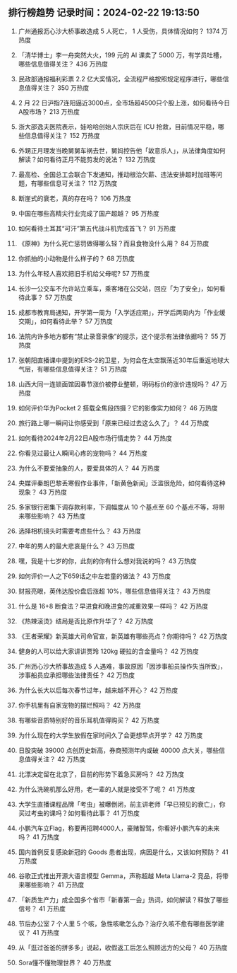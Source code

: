 
## 排行榜趋势 记录时间：2024-02-22 19:13:50
  
  1. 广州通报沥心沙大桥事故造成 5 人死亡， 1 人受伤，具体情况如何？ 1374 万热度
    
  2. 「清华博士」李一舟突然大火，199 元的 AI 课卖了 5000 万，有学员吐槽，哪些信息值得关注？ 436 万热度
    
  3. 民政部通报福利彩票 2.2 亿大奖情况，全流程严格按照规定程序进行，哪些信息值得关注？ 350 万热度
    
  4. 2 月 22 日沪指7连阳逼近3000点，全市场超4500只个股上涨，如何看待今日A股市场？ 213 万热度
    
  5. 浙大邵逸夫医院表示，娃哈哈创始人宗庆后在 ICU 抢救，目前情况平稳，哪些信息值得关注？ 152 万热度
    
  6. 外甥正月理发当晚舅舅车祸去世，舅妈控告他「故意杀人」，从法律角度如何解读？如何看待正月不能剪发的说法？ 132 万热度
    
  7. 最高检、全国总工会联合下发通知，推动根治欠薪、违法安排超时加班等问题，有哪些信息可关注？ 112 万热度
    
  8. 断崖式的衰老，真的存在吗？ 106 万热度
    
  9. 中国在哪些高精尖行业完成了国产超越？ 95 万热度
    
  10. 如何看待土耳其“可汗”第五代战斗机完成首飞？ 91 万热度
    
  11. 《原神》为什么死亡惩罚做得哪么轻？而且食物没什么用？ 84 万热度
    
  12. 你抓拍的小动物是什么样子的？ 68 万热度
    
  13. 为什么年轻人喜欢把旧手机给父母呢? 57 万热度
    
  14. 长沙一公交车不允许站立乘车，乘客堵在公交站，回应「为了安全」，如何看待此事？ 57 万热度
    
  15. 成都市教育局通知，开学第一周为「入学适应期」，开学后两周内为「作业缓交期」，如何看待此举？ 57 万热度
    
  16. 法院内许多地方都有“禁止录音录像”的提示，这个提示有法律依据吗？ 55 万热度
    
  17. 张朝阳直播课中提到的ERS-2的卫星，为何会在太空飘荡近30年后重返地球大气层，有哪些信息值得关注？ 51 万热度
    
  18. 山西大同一连锁面馆因春节涨价被停业整顿，明码标价的涨价违规吗？ 47 万热度
    
  19. 如何评价华为Pocket 2 搭载全焦段四摄？它的影像实力如何？ 46 万热度
    
  20. 旅行路上哪一瞬间让你感受到「原来已经过去这么久了」？ 44 万热度
    
  21. 如何看待2024年2月22日A股市场行情走势？ 44 万热度
    
  22. 你看见过最让人瞬间心疼的宠物吗？ 44 万热度
    
  23. 为什么不要爱抽象的人，要爱具体的人？ 44 万热度
    
  24. 央媒评秦朗巴黎丢寒假作业事件，「新黄色新闻」泛滥很危险，如何看待这种现象？ 43 万热度
    
  25. 多家银行密集下调存款利率，下调幅度从 10 个基点至 60 个基点不等，将带来哪些影响？ 43 万热度
    
  26. 选择相机镜头时需要考虑些什么？ 43 万热度
    
  27. 中年的男人的最大悲哀是什么？ 43 万热度
    
  28. 嘿，我是十七岁的你，此刻的你有什么想对我说的吗？ 43 万热度
    
  29. 如何评价一人之下659话之中左若童的做法？ 43 万热度
    
  30. 财报亮眼，英伟达股价盘后涨超 10%，哪些信息值得关注？ 43 万热度
    
  31. 什么是 16+8 断食法？早进食和晚进食的减重效果一样吗？ 42 万热度
    
  32. 《热辣滚烫》结局是否比原作升华了？ 42 万热度
    
  33. 《王者荣耀》新英雄大司命官宣，新英雄有哪些亮点？你期待吗？ 42 万热度
    
  34. 健身的人可以给大家讲讲贾玲 120kg 硬拉的含金量吗？ 42 万热度
    
  35. 广州沥心沙大桥事故造成 5 人遇难，事故原因「因涉事船员操作失当所致」，涉事船员应承担哪些法律责任？ 42 万热度
    
  36. 为什么长大以后每次春节过年，越来越不开心？ 42 万热度
    
  37. 你手机里有自家宠物的摆烂照吗？ 42 万热度
    
  38. 有哪些音质特别好的音乐耳机值得购买？ 42 万热度
    
  39. 为什么现在的大学生放假在家时间久了会更想早点开学？ 42 万热度
    
  40. 日股突破 39000 点创历史新高，券商预测年内或破 40000 点大关，哪些信息值得关注？ 42 万热度
    
  41. 北漂决定留在北京了，目前的形势下着急买房吗？ 42 万热度
    
  42. 为什么洗碗机那么好用，老一辈的人就是接受不了呢？ 41 万热度
    
  43. 大学生直播课程品牌「考虫」被曝倒闭，前主讲老师「早已预见的衰亡」，你买过考虫的课吗？如何看待此事？ 41 万热度
    
  44. 小鹏汽车立Flag，称要再招聘4000人，豪赌智驾，你看好小鹏汽车的未来吗？ 41 万热度
    
  45. 国内首例反复感染新冠的 Goods 患者出现，病因是什么，又该如何预防？ 41 万热度
    
  46. 谷歌正式推出开源大语言模型 Gemma，声称超越 Meta Llama-2 竞品，将带来哪些影响？ 41 万热度
    
  47. 「新质生产力」成全国多个省市「新春第一会」热词，如何解读？释放了哪些信号？ 41 万热度
    
  48. 节后办公室 7 个人里 5 个咳，急性咳嗽怎么办？治疗久咳不愈有哪些医学建议？ 41 万热度
    
  49. 从「逛过爸爸的拼多多」说起，收假返工后怎么照顾远方的父母？ 40 万热度
    
  50. Sora懂不懂物理世界？ 40 万热度
    